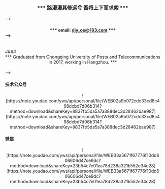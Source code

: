 <!-- ---
title: 关于
date: 2019-02-15 20:26:12
type: about
comments: false
--- -->
<!-- ```
{
    "名字":"LiosWong",
    "大学":"重庆邮电大学",
    "毕业时间":"2017",
    "籍贯":"安徽滁州",
    "职业":"Java后端程序员",
    "所在城市":"杭州",
    "邮箱":"diy_os@163.com"
    "技术博客":"http://blog.csdn.net/bat_os"
}
``` -->
### <center>*** 路漫漫其修远兮 吾将上下而求索 ***</center>
 -->
<br/>
#### <center>*** email: diy_os@163.com  ***</center> -->
<br/>
#### <center>*** Graduated from Chongqing University of Posts and Telecommunications in 2017, working in Hangzhou. ***</center>
<br/> -->

#### 技术公众号
<!-- #### wechat -->
<!-- <center>** WeChat **</center>-->

<center>![https://note.youdao.com/yws/api/personal/file/WEB02a9b072cdc33cd8c498dcbd7d06b314?method=download&shareKey=8837fb5da5a7a388dec3d28462bae987](https://note.youdao.com/yws/api/personal/file/WEB02a9b072cdc33cd8c498dcbd7d06b314?method=download&shareKey=8837fb5da5a7a388dec3d28462bae987)</center> 

#### 微信
<!-- <center>** WeChat Official Accounts  **</center> -->
<center>![https://note.youdao.com/yws/api/personal/file/WEB33a5671f67776f10dd606606d47ce9dc?method=download&shareKey=23b54c7e01ea78d238a321b552e34c28](https://note.youdao.com/yws/api/personal/file/WEB33a5671f67776f10dd606606d47ce9dc?method=download&shareKey=23b54c7e01ea78d238a321b552e34c28)</center>

